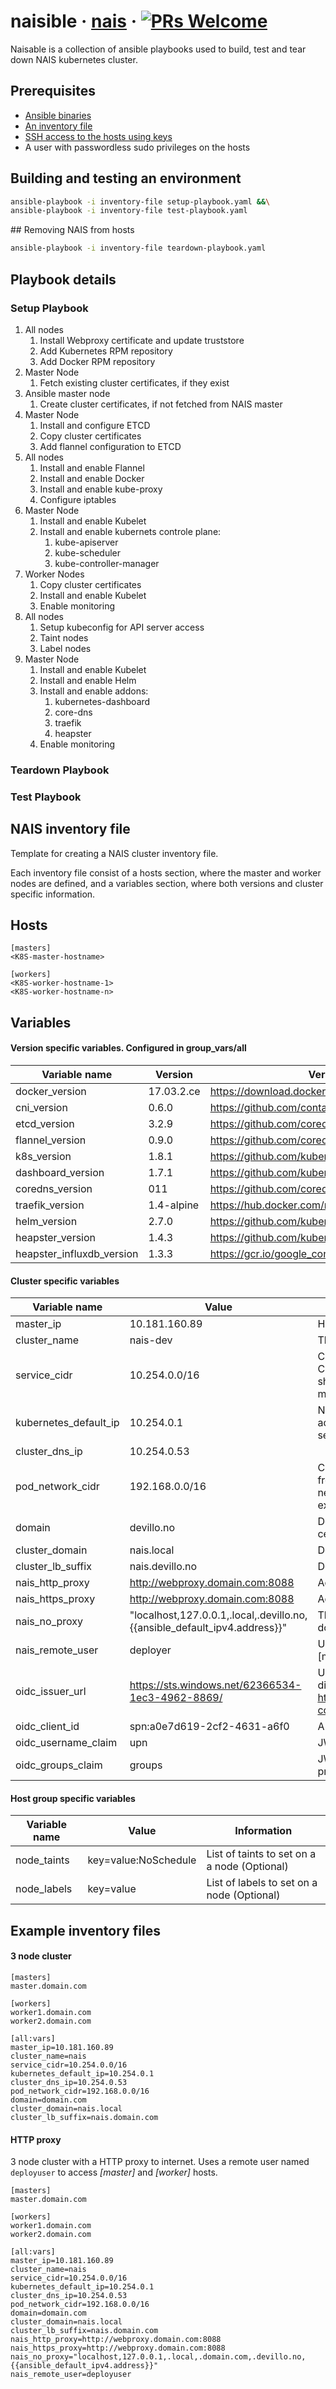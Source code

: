 # naisible &middot;  [nais](http://nais.io) &middot; [![PRs Welcome](https://img.shields.io/badge/PRs-welcome-brightgreen.svg)]()
Naisable is a collection of ansible playbooks used to build, test and tear down NAIS kubernetes cluster.

## Prerequisites
* [Ansible binaries](http://docs.ansible.com/ansible/intro_installation.html)
* [An inventory file](example-inventory-file)
* [SSH access to the hosts using keys](https://www.ssh.com/ssh/copy-id)
* A user with passwordless sudo privileges on the hosts


## Building and testing an environment
```sh
ansible-playbook -i inventory-file setup-playbook.yaml &&\
ansible-playbook -i inventory-file test-playbook.yaml
```
</a>
## Removing NAIS from hosts

```sh
ansible-playbook -i inventory-file teardown-playbook.yaml
```

## Playbook details
### Setup Playbook
1. All nodes
   1. Install Webproxy certificate and update truststore
   1. Add Kubernetes RPM repository
   1. Add Docker RPM repository
1. Master Node
   1. Fetch existing cluster certificates, if they exist
1. Ansible master node
   1. Create cluster certificates, if not fetched from NAIS master
1. Master Node
   1. Install and configure ETCD
   1. Copy cluster certificates
   1. Add flannel configuration to ETCD
1. All nodes
   1. Install and enable Flannel
   1. Install and enable Docker
   1. Install and enable kube-proxy
   1. Configure iptables
1. Master Node
   1. Install and enable Kubelet
   1. Install and enable kubernets controle plane:
      1. kube-apiserver
      1. kube-scheduler
      1. kube-controller-manager
1. Worker Nodes
   1. Copy cluster certificates
   1. Install and enable Kubelet
   1. Enable monitoring
1. All nodes
   1. Setup kubeconfig for API server access
   1. Taint nodes 
   1. Label nodes
1. Master Node
   1. Install and enable Kubelet
   1. Install and enable Helm
   1. Install and enable addons:
      1. kubernetes-dashboard
      1. core-dns
      1. traefik
      1. heapster
   1. Enable monitoring   

### Teardown Playbook
### Test Playbook

## NAIS inventory file
Template for creating a NAIS cluster inventory file.

Each inventory file consist of a hosts section, where the master and worker nodes are defined, and a variables section, where both versions and cluster specific information.

Hosts
---
```
[masters]
<K8S-master-hostname>
```
```
[workers]
<K8S-worker-hostname-1>
<K8S-worker-hostname-n>
```

Variables
---
#### Version specific variables. Configured in group_vars/all
|Variable name|Version|Version information location|
|---|---|---|
|docker_version|17.03.2.ce|https://download.docker.com/linux/centos/7/x86_64/stable/Packages/|
|cni_version|0.6.0|https://github.com/containernetworking/cni/releases|
|etcd_version|3.2.9|https://github.com/coreos/etcd/releases/|
|flannel_version|0.9.0|https://github.com/coreos/flannel/releases|
|k8s_version|1.8.1|https://github.com/kubernetes/kubernetes/releases|
|dashboard_version|1.7.1|https://github.com/kubernetes/dashboard/releases|
|coredns_version|011|https://github.com/coredns/coredns/releases|
|traefik_version|1.4-alpine|https://hub.docker.com/r/library/traefik/tags/|
|helm_version|2.7.0|https://github.com/kubernetes/helm/releases|
|heapster_version|1.4.3|https://github.com/kubernetes/heapster/releases|
|heapster_influxdb_version|1.3.3|https://gcr.io/google_containers/heapster-influxdb-amd64|

#### Cluster specific variables
|Variable name|Value|Information|
|---|---|---|
|master_ip|10.181.160.89|Host IP of the master node|
|cluster_name|nais-dev|The default domain name in the cluster|
|service_cidr|10.254.0.0/16|CIDR where all k8s services will recide. Addresses in this CIDR will only exist in iptables on the cluster nodes, but should not overlap with existing network CIDRs, as there might be existing services operating in the same range |
|kubernetes_default_ip|10.254.0.1|Normally the first address in the service CIDR. This address will be allocated for the "kubernetes.default" service|
|cluster_dns_ip|10.254.0.53||
|pod_network_cidr|192.168.0.0/16|CIDR in which all pods will run. This CIDR is not accessible from the outside, but should not overlap with existing networks, as pods might need to communicate with external services operating in the same IP range|
|domain|devillo.no|Domain name of your k8s nodes, required to issue certificates|
|cluster_domain|nais.local|Domain name inside your cluster|
|cluster_lb_suffix|nais.devillo.no|Domain your external services will be exposed|
|nais_http_proxy|http://webproxy.domain.com:8088|Address to proxy for http traffic|
|nais_https_proxy|http://webproxy.domain.com:8088|Address to proxy for https traffic|
|nais_no_proxy|"localhost,127.0.0.1,.local,.devillo.no,{{ansible_default_ipv4.address}}"|This variable should contain a comma-separated list of domain extensions proxy should _not_ be used for.|
|nais_remote_user|deployer|User for remote access to the hosts configured under [masters] and [workers] section. Defaults to deployer|
|oidc_issuer_url|https://sts.windows.net/62366534-1ec3-4962-8869/ |URL of the provider which allows the API server to discover public signing keys. https://kubernetes.io/docs/admin/authentication/#openid-connect-tokens|
|oidc_client_id|spn:a0e7d619-2cf2-4631-a6f0|A client id that all tokens must be issued for.|
|oidc_username_claim|upn|JWT claim to use as the user name|
|oidc_groups_claim|groups|JWT claim to use as the user’s group. If the claim is present it must be an array of strings.|

#### Host group specific variables
|Variable name|Value|Information|
|---|---|---|
|node_taints|key=value:NoSchedule| List of taints to set on a a node (Optional)|
|node_labels|key=value| List of labels to set on a node (Optional)|


Example inventory files
---

#### 3 node cluster
```
[masters]
master.domain.com

[workers]
worker1.domain.com
worker2.domain.com

[all:vars]
master_ip=10.181.160.89
cluster_name=nais
service_cidr=10.254.0.0/16
kubernetes_default_ip=10.254.0.1
cluster_dns_ip=10.254.0.53
pod_network_cidr=192.168.0.0/16
domain=domain.com
cluster_domain=nais.local
cluster_lb_suffix=nais.domain.com
```

#### HTTP proxy
3 node cluster with a HTTP proxy to internet. Uses a remote user
named `deployuser` to access _[master]_ and _[worker]_ hosts.
```
[masters]
master.domain.com

[workers]
worker1.domain.com
worker2.domain.com

[all:vars]
master_ip=10.181.160.89
cluster_name=nais
service_cidr=10.254.0.0/16
kubernetes_default_ip=10.254.0.1
cluster_dns_ip=10.254.0.53
pod_network_cidr=192.168.0.0/16
domain=domain.com
cluster_domain=nais.local
cluster_lb_suffix=nais.domain.com
nais_http_proxy=http://webproxy.domain.com:8088
nais_https_proxy=http://webproxy.domain.com:8088
nais_no_proxy="localhost,127.0.0.1,.local,.domain.com,.devillo.no,{{ansible_default_ipv4.address}}"
nais_remote_user=deployuser
```
